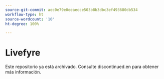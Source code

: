 ```yaml
---
source-git-commit: aec0e79e0eeaecce503b8b3dbc3ef493680db534
workflow-type: ht
source-wordcount: '10'
ht-degree: 100%

---
```

# Livefyre

Este repositorio ya está archivado. Consulte discontinued.en para obtener más información.